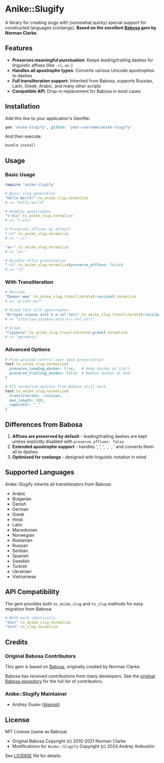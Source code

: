 # Anike::Slugify

A library for creating slugs with (somewhat quirky) special support for constructed languages (conlangs).
**Based on the excellent [Babosa](https://github.com/norman/babosa) gem by Norman Clarke.**

## Features

- **Preserves meaningful punctuation**: Keeps leading/trailing dashes for linguistic affixes (like `-ri`, `an-`)
- **Handles all apostrophe types**: Converts various Unicode apostrophes to dashes
- **Full transliteration support**: Inherited from Babosa, supports Russian, Latin, Greek, Arabic, and many other scripts
- **Compatible API**: Drop-in replacement for Babosa in most cases

## Installation

Add this line to your application's Gemfile:

```ruby
gem 'anike-slugify', github: 'your-username/anike-slugify'
```

And then execute:

```bash
bundle install
```

## Usage

### Basic Usage

```ruby
require 'anike-slugify'

# Basic slug generation
"Hello World!".to_anike_slug.normalize
# => "hello-world"

# Handles apostrophes
"t'elu".to_anike_slug.normalize
# => "t-elu"

# Preserves affixes by default
"-ri".to_anike_slug.normalize
# => "-ri"

"an-".to_anike_slug.normalize
# => "an-"

# Disable affix preservation
"-ri".to_anike_slug.normalize(preserve_affixes: false)
# => "ri"
```

### With Transliteration

```ruby
# Russian
"Привет мир".to_anike_slug.transliterate(:russian).normalize
# => "privet-mir"

# Mixed text with apostrophes
"История языков anik'e и vel'tari".to_anike_slug.transliterate(:russian).normalize
# => "istoriya-yazykov-anik-e-i-vel-tari"

# Greek
"Γερμανία".to_anike_slug.transliterate(:greek).normalize
# => "germania"
```

### Advanced Options

```ruby
# Fine-grained control over dash preservation
text.to_anike_slug.normalize(
  preserve_leading_dashes: true,   # Keep dashes at start
  preserve_trailing_dashes: false  # Remove dashes at end
)

# All normalize options from Babosa still work
text.to_anike_slug.normalize(
  transliterate: :russian,
  max_length: 100,
  separator: "_"
)
```

## Differences from Babosa

1. **Affixes are preserved by default** - leading/trailing dashes are kept unless explicitly disabled with `preserve_affixes: false`
2. **Extended apostrophe support** - handles ', ', ', `, ´, ʼ and converts them all to dashes
3. **Optimized for conlangs** - designed with linguistic notation in mind

## Supported Languages

Anike::Slugify inherits all transliterators from Babosa:

* Arabic
* Bulgarian
* Danish
* German
* Greek
* Hindi
* Latin
* Macedonian
* Norwegian
* Romanian
* Russian
* Serbian
* Spanish
* Swedish
* Turkish
* Ukrainian
* Vietnamese

## API Compatibility

The gem provides both `to_anike_slug` and `to_slug` methods for easy migration from Babosa:

```ruby
# Both work identically
"text".to_anike_slug.normalize
"text".to_slug.normalize
```

## Credits

### Original Babosa Contributors

This gem is based on [Babosa](https://github.com/norman/babosa), originally created by Norman Clarke.

Babosa has received contributions from many developers. See the [original Babosa repository](https://github.com/norman/babosa#contributors) for the full list of contributors.

### Anike::Slugify Maintainer

- Andrey Gusev ([@anixd](https://github.com/anixd))

## License

MIT License (same as Babosa)

- Original Babosa Copyright (c) 2010-2021 Norman Clarke
- Modifications for `Anike::Slugify` Copyright (c) 2024 Andrey Anikushin

See [LICENSE](MIT-LICENSE) file for details.
